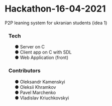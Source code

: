 # Hackathon-16-04-2021
P2P leaning system for ukranian students (idea 1)

### &ensp; <b> Tech  </b>
&ensp;&ensp;&ensp;&ensp; ● Server on C <br/>
&ensp;&ensp;&ensp;&ensp; ● Client app on C with SDL <br/>
&ensp;&ensp;&ensp;&ensp; ● Web Application (front) <br/>

### &ensp; <b> Contributors  </b>
&ensp;&ensp;&ensp;&ensp; ● Oleksandr Kamenskyi <br/>
&ensp;&ensp;&ensp;&ensp; ● Oleksii Khramkov <br/>
&ensp;&ensp;&ensp;&ensp; ● Pavel Marchenko <br/>
&ensp;&ensp;&ensp;&ensp; ● Vladislav Kriuchkovskyi <br/>
